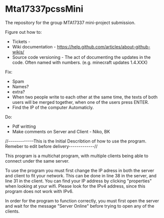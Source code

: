 # Mta17337pcssMini
The repository for the group MTA17337 mini-project submission. 

Figure out how to:
 - Tickets - 
 - Wiki documentation - https://help.github.com/articles/about-github-wikis/
 - Source code versioning - The act of documenting the updates in the code. Often named with numbers. (e.g. minecraft updates 1.4.XXX)
 
 Fix:
 - Spam
 - Names?
 - extra?
 - When two people write to each other at the same time, the texts of both users will be merged together, when one of the users press ENTER.
 - Find the IP of the computer Automaticly. 
 
 Do:
 - Pdf writting
 - Make comments on Server and Client - Niko, BK


//-------------This is the Initial Describtion of how to use the program. Remeber to edit before delivery-------------//

This program is a multichat program, with multiple clients being able to connect under the same server.

To use the program you must first change the IP adress in both the server and client to fit your network. This can be done in line 38 in the server, and line 31 in the client. You can find your IP address by clicking "properties" when looking at your wifi. Please look for the IPv4 address, since this program does not work with IPv6.

In order for the program to function correctly, you must first open the server and wait for the message "Server Online" before trying to open any of the clients.
